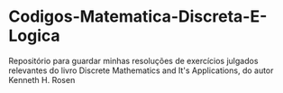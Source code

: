 # Codigos-Matematica-Discreta-E-Logica
Repositório para guardar minhas resoluções de exercícios julgados relevantes do livro Discrete Mathematics and It's Applications, do autor Kenneth H. Rosen
